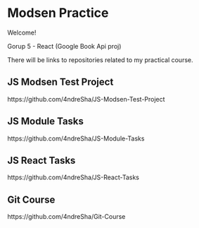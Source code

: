 #  Modsen Practice

Welcome!

Gorup 5 - React (Google Book Api proj)

There will be links to repositories related to my practical course.

<h2>JS Modsen Test Project</h2>
https://github.com/4ndreSha/JS-Modsen-Test-Project

<h2>JS Module Tasks</h2>
https://github.com/4ndreSha/JS-Module-Tasks

<h2>JS React Tasks</h2>
https://github.com/4ndreSha/JS-React-Tasks

<h2>Git Course</h2>
https://github.com/4ndreSha/Git-Course

